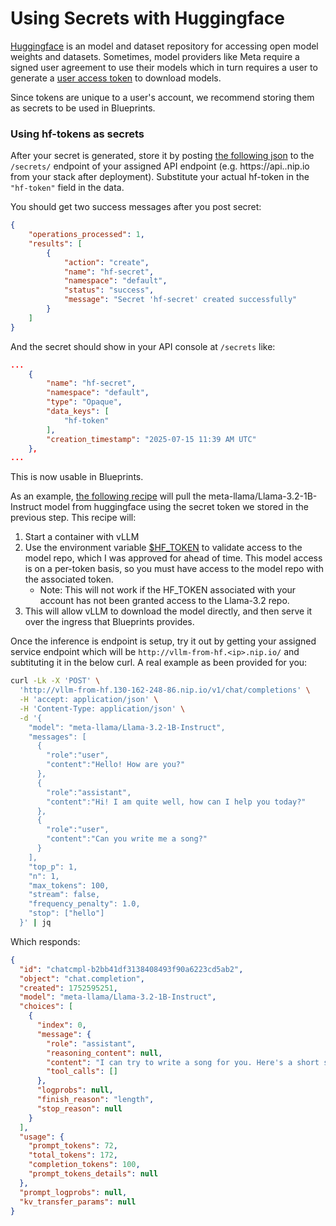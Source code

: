 # Using Secrets with Huggingface

[Huggingface](https://huggingface.co) is an model and dataset repository for accessing open model weights and datasets. Sometimes, model providers like Meta require a signed user agreement to use their models which in turn requires a user to generate a [user access token](https://huggingface.co/docs/hub/en/security-tokens) to download models.

Since tokens are unique to a user's account, we recommend storing them as secrets to be used in Blueprints.

### Using hf-tokens as secrets

After your secret is generated, store it by posting [the following json](./hf-token-secret.json) to the `/secrets/` endpoint of your assigned API endpoint (e.g. https://api.<ip>.nip.io from your stack after deployment). Substitute your actual hf-token in the `"hf-token"` field in the data.

You should get two success messages after you post secret:
```json
{
    "operations_processed": 1,
    "results": [
        {
            "action": "create",
            "name": "hf-secret",
            "namespace": "default",
            "status": "success",
            "message": "Secret 'hf-secret' created successfully"
        }
    ]
}
```

And the secret should show in your API console at `/secrets` like:
```json
...
    {
        "name": "hf-secret",
        "namespace": "default",
        "type": "Opaque",
        "data_keys": [
            "hf-token"
        ],
        "creation_timestamp": "2025-07-15 11:39 AM UTC"
    },
...
```
This is now usable in Blueprints.

As an example, [the following recipe](./vllm_from_hf.json) will pull the meta-llama/Llama-3.2-1B-Instruct model from huggingface using the secret token we stored in the previous step. This recipe will:

1. Start a container with vLLM
2. Use the environment variable [$HF_TOKEN](https://huggingface.co/docs/huggingface_hub/en/package_reference/environment_variables#hftoken) to validate access to the model repo, which I was approved for ahead of time. This model access is on a per-token basis, so you must have access to the model repo with the associated token.
    - Note: This will not work if the HF_TOKEN associated with your account has not been granted access to the Llama-3.2 repo. 
3. This will allow vLLM to download the model directly, and then serve it over the ingress that Blueprints provides.

Once the inference is endpoint is setup, try it out by getting your assigned service endpoint which will be `http://vllm-from-hf.<ip>.nip.io/` and subtituting it in the below curl. A real example as been provided for you:
```bash
curl -Lk -X 'POST' \
  'http://vllm-from-hf.130-162-248-86.nip.io/v1/chat/completions' \
  -H 'accept: application/json' \
  -H 'Content-Type: application/json' \
  -d '{
    "model": "meta-llama/Llama-3.2-1B-Instruct",
    "messages": [
      {
        "role":"user",
        "content":"Hello! How are you?"
      },
      {
        "role":"assistant",
        "content":"Hi! I am quite well, how can I help you today?"
      },
      {
        "role":"user",
        "content":"Can you write me a song?"
      }
    ],
    "top_p": 1,
    "n": 1,
    "max_tokens": 100,
    "stream": false,
    "frequency_penalty": 1.0,
    "stop": ["hello"]
  }' | jq
```
Which responds:
```json
{
  "id": "chatcmpl-b2bb41df3138408493f90a6223cd5ab2",
  "object": "chat.completion",
  "created": 1752595251,
  "model": "meta-llama/Llama-3.2-1B-Instruct",
  "choices": [
    {
      "index": 0,
      "message": {
        "role": "assistant",
        "reasoning_content": null,
        "content": "I can try to write a song for you. Here's a short song I came up with:\n\n**Title:** \"Lost in the Moment\"\n\n**Verse 1:**\nI see the world through different eyes\nA kaleidoscope of colors, a symphony of surprise\nThe city lights, they whisper my name\nAnd I'm drawn to the rhythm of the flame\n\n**Chorus:**\nWe're lost in the moment, our hearts beating as one\nIn this dark and endless night",
        "tool_calls": []
      },
      "logprobs": null,
      "finish_reason": "length",
      "stop_reason": null
    }
  ],
  "usage": {
    "prompt_tokens": 72,
    "total_tokens": 172,
    "completion_tokens": 100,
    "prompt_tokens_details": null
  },
  "prompt_logprobs": null,
  "kv_transfer_params": null
}
```
